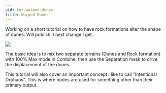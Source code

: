 ```yaml
---
uid: tut-warped-dunes
title: Warped Dunes
---
```


Working on a short tutorial on how to have rock formations alter the shape of dunes. Will publish it next change I get.

![](/images/tut/Warped-Dunes.webp)

The basic idea is to mix two separate terrains (Dunes and Rock formation) with 100% Max mode in Combine, then use the Separation mask to drive the displacement of the dunes.

This tutorial will also cover an important concept I like to call "Intentional Orphans". This is where nodes are used for something other than their primary output.


<div class="ui embed" data-source="youtube" data-id="TwAOWEPD_XM">
</div>